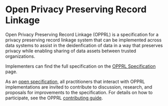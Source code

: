 # Open Privacy Preserving Record Linkage

Open Privacy Preserving Record Linkage (OPPRL) is a specification for a privacy preserving record linkage system that can be implemented across data systems to assist in the deidenfication of data in a way that preserves privacy while enabling sharing of data assets between trusted organizations.

Implementers can find the full specification on the [OPPRL Specification](opprl/spec.md) page.

As an [open specification](https://en.wikipedia.org/wiki/Open_specifications), all practitioners that interact with OPPRL implementations are invited to contribute to discussion, research, and proposals for improvements to the specification. For details on how to participate, see the OPPRL [contributing guide](opprl/contrib.md).